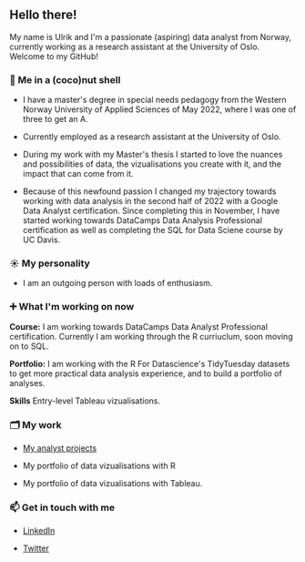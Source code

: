 ## Hello there!
My name is Ulrik and I'm a passionate (aspiring) data analyst from Norway, currently working as a research assistant at the University of Oslo. Welcome to my GitHub!



### 🥥  Me in a (coco)nut shell
  
- I have a master's degree in special needs pedagogy from the Western Norway University of Applied Sciences of May 2022, where I was one of three to get an A.

- Currently employed as a research assistant at the University of Oslo. 
 
- During my work with my Master's thesis I started to love the nuances and possibilities of data, the vizualisations you create with it, and the impact that can come from it. 

- Because of this newfound passion I changed my trajectory towards working with data analysis in the second half of 2022 with a Google Data Analyst certification. Since completing this in November, I have started working towards DataCamps Data Analysis Professional certification as well as completing the SQL for Data Sciene course by UC Davis. 


### ☀️ My personality  
- I am an outgoing person with loads of enthusiasm. 


### ➕ What I'm working on now
**Course:** I am working towards DataCamps Data Analyst Professional certification. Currently I am working through the R curriuclum, soon moving on to SQL. 

**Portfolio:** I am working with the R For Datascience's TidyTuesday datasets to get more practical data analysis experience, and to build a portfolio of analyses.

**Skills** Entry-level Tableau vizualisations. 




### 🗂 My work
 
- [My analyst projects](https://github.com/UlrikDaae/Analyst-Projects/blob/main/README.md)

- My portfolio of data vizualisations with R

- My portfolio of data vizualisations with Tableau. 
  



### 📫 Get in touch with me

- [LinkedIn](https://www.linkedin.com/in/ulrik-daae/)

- [Twitter](https://twitter.com/UlrikDaae)
